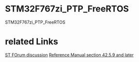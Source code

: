 # STM32F767zi_PTP_FreeRTOS
STM32F767zi_PTP_FreeRTOS


# related Links
[ST FOrum discussion](https://community.st.com/s/question/0D53W00000Fz90mSAB/ptp-support-in-hal-drivers-stm32h7)
[Reference Manual section 42.5.9 and later](https://www.st.com/resource/en/reference_manual/dm00224583-stm32f76xxx-and-stm32f77xxx-advanced-arm-based-32-bit-mcus-stmicroelectronics.pdf)

